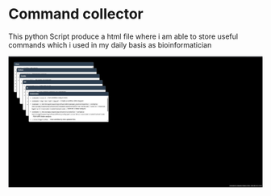 # Command collector

This python Script produce a html file where i am able to store useful commands which i used in my daily basis as bioinformatician

![Overview](figure.png)



